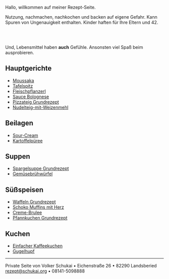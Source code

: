 Hallo, willkommen auf meiner Rezept-Seite. 

Nutzung, nachmachen, nachkochen und backen auf eigene Gefahr.
Kann Spuren von Ungenauigkeit enthalten. Kinder haften für Ihre Eltern und 42.

<br><br>

Und, Lebensmittel haben **auch** Gefühle. Ansonsten viel Spaß beim ausprobieren.

## Hauptgerichte

- [Moussaka](./Moussaka.md)
- [Tafelspitz](./Tafelspitz.md)
- [Fleischpflanzerl](./Fleischpflanzerl.md)
- [Sauce Bolognese](./Sauce-Bolognese.md)
- [Pizzateig Grundrezept](./Pizzateig-Grundrezept.md)
- [Nudelteig-mit-Weizenmehl](./Nudelteig-mit-Weizenmehl.md)

## Beilagen

- [Sour-Cream](./Sour-Cream.md)
- [Kartoffelpüree](./Kartoffelpueree.md)

## Suppen

- [Spargelsuppe Grundrezept](./Spargelsuppe-Grundrezept.md)
- [Gemüsebrühwürfel](./Gemuesebruehwuerfel.md)

## Süßspeisen

- [Waffeln Grundrezept](./Waffeln-Grundrezept.md)
- [Schoko Muffins mit Herz](./Schoko-Muffins-mit-Herz.md)
- [Creme-Brulee](./Creme-Brulee.md)
- [Pfannkuchen Grundrezept](./Pfannkuchen-Grundrezept.md)

## Kuchen

- [Einfacher Kaffeekuchen](./Einfacher-Kaffeekuchen.md)
- [Gugelhupf](./Gugelhupf.md)

---

Private Seite von Volker Schukai • Eichenstraße 26 • 82290 Landsberied<br>
rezept@schukai.org • 08141-5098888<br>





